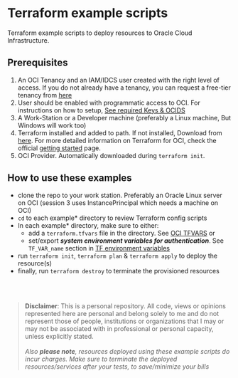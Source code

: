 # Terraform example scripts
Terraform example scripts to deploy resources to Oracle Cloud Infrastructure.

## Prerequisites
1. An OCI Tenancy and an IAM/IDCS user created with the right level of access. If you do not already have a tenancy, you can request a free-tier tenancy from [here](https://www.oracle.com/cloud/free/)
2. User should be enabled with programmatic access to OCI. For instructions on how to setup, [See required Keys & OCIDS](https://docs.cloud.oracle.com/en-us/iaas/Content/API/Concepts/apisigningkey.htm#Required_Keys_and_OCIDs)
3. A Work-Station or a Developer machine (preferably a Linux machine, But Windows will work too)
4. Terraform installed and added to path. If not installed, Download from [here](https://www.terraform.io/downloads.html). For more detailed information on Terraform for OCI, check the official [getting started](https://docs.cloud.oracle.com/en-us/iaas/Content/API/SDKDocs/terraformgetstarted2.htm) page. 
5. OCI Provider. Automatically downloaded during `terraform init`.


## How to use these examples
- clone the repo to your work station. Preferably an Oracle Linux server on OCI (session 3 uses InstancePrincipal which needs a machine on OCI)
- `cd` to each example* directory to review Terraform config scripts
- In each example* directory, make sure to either:
    - add a `terraform.tfvars` file in the directory. See [OCI TFVARS](https://registry.terraform.io/modules/oracle-terraform-modules/compute-instance/oci/2.0.1/examples/instance_default) or 
    - set/export ***system environment variables for authentication***. See `TF_VAR_name` section in [TF environment variables](https://www.terraform.io/docs/commands/environment-variables.html)
- run `terraform init`, `terraform plan` & `terraform apply` to deploy the resource(s)
- finally, run `terraform destroy` to terminate the provisioned resources
<br>
<br>

>**Disclaimer**: This is a personal repository. All code, views or opinions represented here are personal and belong solely to me and do not represent those of people, institutions or organizations that I may or may not be associated with in professional or personal capacity, unless explicitly stated.<br>
<br>*Also **please note**, resources deployed using these example scripts do incur charges. Make sure to terminate the deployed resources/services after your tests, to save/minimize your bills*


